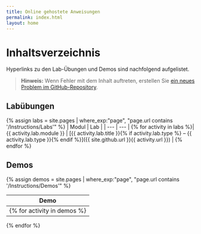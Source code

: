 ```yaml
---
title: Online gehostete Anweisungen
permalink: index.html
layout: home
---
```


# Inhaltsverzeichnis

Hyperlinks zu den Lab-Übungen und Demos sind nachfolgend aufgelistet.

> **Hinweis:** Wenn Fehler mit dem Inhalt auftreten, erstellen Sie [ein neues Problem im GitHub-Repository](https://github.com/MicrosoftLearning/PL-300-Microsoft-Power-BI-Data-Analyst/issues/new/choose).

## Labübungen

{% assign labs = site.pages | where_exp:"page", "page.url contains '/Instructions/Labs'" %}
| Modul | Lab |
| --- | --- | 
{% for activity in labs  %}| {{ activity.lab.module }} | [{{ activity.lab.title }}{% if activity.lab.type %} – {{ activity.lab.type }}{% endif %}]({{ site.github.url }}{{ activity.url }}) |
{% endfor %}

## Demos

{% assign demos = site.pages | where_exp:"page", "page.url contains '/Instructions/Demos'" %}

| Demo |
| --- |
{% for activity in demos  %}| [{{ activity.demo.title }}]({{ site.github.url }}{{ activity.url }}) |
{% endfor %}

